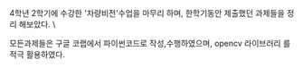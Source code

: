 4학년 2학기에 수강한 '차량비전'수업을 마무리 하며, 한학기동안 제출했던 과제들을 정리 해보았다. \

모든과제들은 구글 코랩에서 파이썬코드로 작성,수행하였으며, opencv 라이브러리 를 적극 활용하였다.
